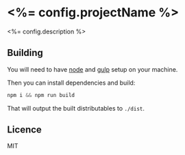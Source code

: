 # <%= config.projectName %>

<%= config.description %>

## Building

You will need to have [node][node] and [gulp][gulp] setup on your machine.

Then you can install dependencies and build:

```js
npm i && npm run build
```

That will output the built distributables to `./dist`.

[node]:       http://nodejs.org/
[gulp]:       http://gulpjs.com/


## Licence

MIT
